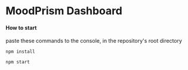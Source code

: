 # MoodPrism Dashboard



#### How to start

paste these commands to the console, in the repository's root directory 

```
npm install
```
```
npm start
```
